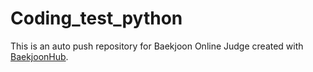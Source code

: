 # Coding_test_python
This is an auto push repository for Baekjoon Online Judge created with [BaekjoonHub](https://github.com/BaekjoonHub/BaekjoonHub).
